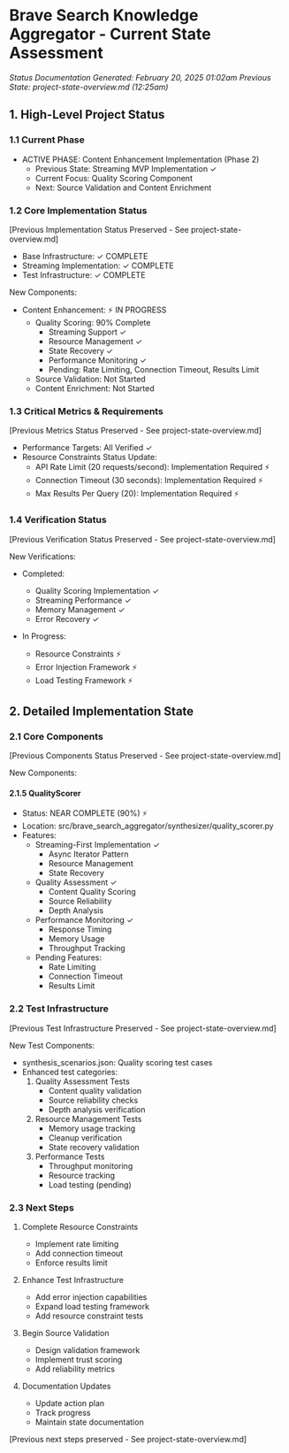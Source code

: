 # Brave Search Knowledge Aggregator - Current State Assessment
*Status Documentation Generated: February 20, 2025 01:02am*
*Previous State: project-state-overview.md (12:25am)*

## 1. High-Level Project Status

### 1.1 Current Phase
- ACTIVE PHASE: Content Enhancement Implementation (Phase 2)
  - Previous State: Streaming MVP Implementation ✓
  - Current Focus: Quality Scoring Component
  - Next: Source Validation and Content Enrichment

### 1.2 Core Implementation Status
[Previous Implementation Status Preserved - See project-state-overview.md]
- Base Infrastructure: ✓ COMPLETE
- Streaming Implementation: ✓ COMPLETE
- Test Infrastructure: ✓ COMPLETE

New Components:
- Content Enhancement: ⚡ IN PROGRESS
  - Quality Scoring: 90% Complete
    * Streaming Support ✓
    * Resource Management ✓
    * State Recovery ✓
    * Performance Monitoring ✓
    * Pending: Rate Limiting, Connection Timeout, Results Limit
  - Source Validation: Not Started
  - Content Enrichment: Not Started

### 1.3 Critical Metrics & Requirements
[Previous Metrics Status Preserved - See project-state-overview.md]
- Performance Targets: All Verified ✓
- Resource Constraints Status Update:
  - API Rate Limit (20 requests/second): Implementation Required ⚡
  - Connection Timeout (30 seconds): Implementation Required ⚡
  - Max Results Per Query (20): Implementation Required ⚡

### 1.4 Verification Status
[Previous Verification Status Preserved - See project-state-overview.md]

New Verifications:
- Completed:
  - Quality Scoring Implementation ✓
  - Streaming Performance ✓
  - Memory Management ✓
  - Error Recovery ✓

- In Progress:
  - Resource Constraints ⚡
  - Error Injection Framework ⚡
  - Load Testing Framework ⚡

## 2. Detailed Implementation State

### 2.1 Core Components
[Previous Components Status Preserved - See project-state-overview.md]

New Components:
#### 2.1.5 QualityScorer
- Status: NEAR COMPLETE (90%) ⚡
- Location: src/brave_search_aggregator/synthesizer/quality_scorer.py
- Features:
  - Streaming-First Implementation ✓
    * Async Iterator Pattern
    * Resource Management
    * State Recovery
  - Quality Assessment ✓
    * Content Quality Scoring
    * Source Reliability
    * Depth Analysis
  - Performance Monitoring ✓
    * Response Timing
    * Memory Usage
    * Throughput Tracking
  - Pending Features:
    * Rate Limiting
    * Connection Timeout
    * Results Limit

### 2.2 Test Infrastructure
[Previous Test Infrastructure Preserved - See project-state-overview.md]

New Test Components:
- synthesis_scenarios.json: Quality scoring test cases
- Enhanced test categories:
  1. Quality Assessment Tests
     - Content quality validation
     - Source reliability checks
     - Depth analysis verification
  2. Resource Management Tests
     - Memory usage tracking
     - Cleanup verification
     - State recovery validation
  3. Performance Tests
     - Throughput monitoring
     - Resource tracking
     - Load testing (pending)

### 2.3 Next Steps
1. Complete Resource Constraints
   - Implement rate limiting
   - Add connection timeout
   - Enforce results limit

2. Enhance Test Infrastructure
   - Add error injection capabilities
   - Expand load testing framework
   - Add resource constraint tests

3. Begin Source Validation
   - Design validation framework
   - Implement trust scoring
   - Add reliability metrics

4. Documentation Updates
   - Update action plan
   - Track progress
   - Maintain state documentation

[Previous next steps preserved - See project-state-overview.md]